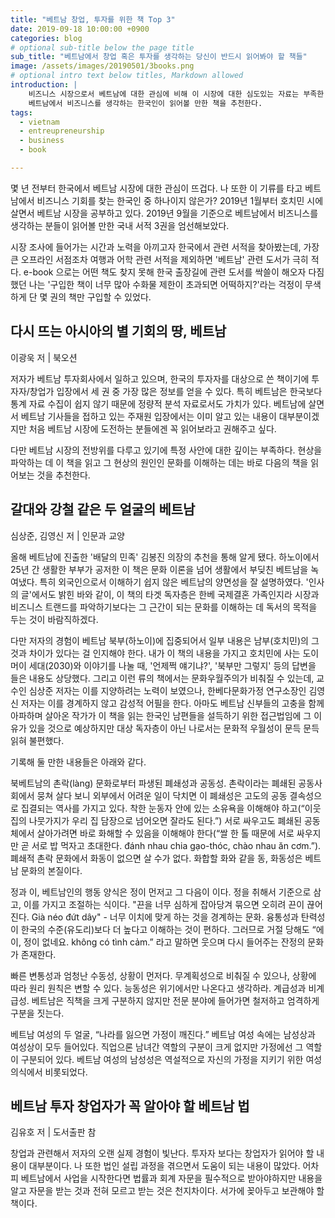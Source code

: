 ```yaml
---
title: "베트남 창업, 투자를 위한 책 Top 3"
date: 2019-09-18 10:00:00 +0900
categories: blog
# optional sub-title below the page title
sub_title: "베트남에서 창업 혹은 투자를 생각하는 당신이 반드시 읽어봐야 할 책들"
image: /assets/images/20190501/3books.png
# optional intro text below titles, Markdown allowed
introduction: |
    비즈니스 시장으로서 베트남에 대한 관심에 비해 이 시장에 대한 심도있는 자료는 부족한 편이다.
    베트남에서 비즈니스를 생각하는 한국인이 읽어볼 만한 책을 추천한다.
tags:
  - vietnam
  - entreupreneurship
  - business
  - book

---
```

몇 년 전부터 한국에서 베트남 시장에 대한 관심이 뜨겁다. 나 또한 이 기류를 타고 베트남에서 비즈니스 기회를 찾는 한국인 중 하나이지 않은가? 2019년 1월부터 호치민 시에 살면서 베트남 시장을 공부하고 있다. 2019년 9월을 기준으로 베트남에서 비즈니스를 생각하는 분들이 읽어볼 만한 국내 서적 3권을 엄선해보았다.

시장 조사에 들어가는 시간과 노력을 아끼고자 한국에서 관련 서적을 찾아봤는데, 가장 큰 오프라인 서점조차 여행과 어학 관련 서적을 제외하면 '베트남' 관련 도서가 극히 적다. e-book 으로는 어떤 책도 찾지 못해 한국 출장길에 관련 도서를 싹쓸이 해오자 다짐했던 나는 '구입한 책이 너무 많아 수화물 제한이 초과되면 어떡하지?'라는 걱정이 무색하게 단 몇 권의 책만 구입할 수 있었다.

## 다시 뜨는 아시아의 별 기회의 땅, 베트남
이광욱 저 | 북오션

저자가 베트남 투자회사에서 일하고 있으며, 한국의 투자자를 대상으로 쓴 책이기에 투자자/창업가 입장에서 세 권 중 가장 많은 정보를 얻을 수 있다. 특히 베트남은 한국보다 통계 자료 수집이 쉽지 않기 때문에 정량적 분석 자료로서도 가치가 있다. 베트남에 살면서 베트남 기사들을 접하고 있는 주재원 입장에서는 이미 알고 있는 내용이 대부분이겠지만 처음 베트남 시장에 도전하는 분들에겐 꼭 읽어보라고 권해주고 싶다. 

다만 베트남 시장의 전방위를 다루고 있기에 특정 사안에 대한 깊이는 부족하다. 현상을 파악하는 데 이 책을 읽고 그 현상의 원인인 문화를 이해하는 데는 바로 다음의 책을 읽어보는 것을 추천한다.

## 갈대와 강철 같은 두 얼굴의 베트남
심상준, 김영신 저 | 인문과 교양

올해 베트남에 진출한 '배달의 민족' 김봉진 의장의 추천을 통해 알게 됐다. 하노이에서 25년 간 생활한 부부가 공저한 이 책은 문화 이론을 넘어 생활에서 부딪친 베트남을 녹여냈다. 특히 외국인으로서 이해하기 쉽지 않은 베트남의 양면성을 잘 설명하였다. '인사의 글'에서도 밝힌 바와 같이, 이 책의 타겟 독자층은 한베 국제결혼 가족인지라 시장과 비즈니스 트랜드를 파악하기보다는 그 근간이 되는 문화를 이해하는 데 독서의 목적을 두는 것이 바람직하겠다.

다만 저자의 경험이 베트남 북부(하노이)에 집중되어서 일부 내용은 남부(호치민)의 그 것과 차이가 있다는 걸 인지해야 한다. 내가 이 책의 내용을 가지고 호치민에 사는 도이머이 세대(2030)와 이야기를 나눌 때, '언제쩍 얘기냐?', '북부만 그렇지' 등의 답변을 들은 내용도 상당했다. 그리고 이런 류의 책에서는 문화우월주의가 비춰질 수 있는데, 교수인 심상준 저자는 이를 지양하려는 노력이 보였으나, 한베다문화가정 연구소장인 김영신 저자는 이를 경계하지 않고 감성적 어필을 한다. 아마도 베트남 신부들의 고충을 함께 아파하며 살아온 작가가 이 책을 읽는 한국인 남편들을 설득하기 위한 접근법임에 그 이유가 있을 것으로 예상하지만 대상 독자층이 아닌 나로서는 문화적 우월성이 문득 문득 읽혀 불편했다.

기록해 둘 만한 내용들은 아래와 같다.

북베트남의 촌락(làng) 문화로부터 파생된 폐쇄성과 공동성. 촌락이라는 폐쇄된 공동사회에서 뭉쳐 살다 보니 외부에서 어려운 일이 닥치면 이 폐쇄성은 고도의 공동 결속성으로 집결되는 역사를 가지고 있다. 착한 눈동자 안에 있는 소유욕을 이해해야 하고(“이웃집의 나뭇가지가 우리 집 담장으로 넘어오면 잘라도 된다.”) 서로 싸우고도 폐쇄된 공동체에서 살아가려면 바로 화해할 수 있음을 이해해야 한다(“쌀 한 톨 때문에 서로 싸우지만 곧 서로 밥 먹자고 초대한다. đánh nhau chia gạo-thóc, chào nhau ăn cơm.”). 폐쇄적 촌락 문화에서 화동이 없으면 살 수가 없다. 화합할 화와 같을 동, 화동성은 베트남 문화의 본질이다.

정과 이, 베트남인의 행동 양식은 정이 먼저고 그 다음이 이다. 정을 취해서 기준으로 삼고, 이를 가지고 조절하는 식이다. "끈을 너무 심하게 잡아당겨 묶으면 오히려 끈이 끊어진다. Già néo đứt dây" - 너무 이치에 맞게 하는 것을 경계하는 문화. 융통성과 탄력성이 한국의 수준(유도리)보다 더 높다고 이해하는 것이 편하다. 그러므로 거절 당해도 “에이, 정이 없네요. không có tình cảm.” 라고 말하면 웃으며 다시 들어주는 잔정의 문화가 존재한다.

빠른 변통성과 엄청난 수동성, 상황이 먼저다. 무계획성으로 비춰질 수 있으나, 상황에 따라 원리 원칙은 변할 수 있다. 능동성은 위기에서만 나온다고 생각하라. 계급성과 비계급성. 베트남은 직책을 크게 구분하지 않지만 전문 분야에 들어가면 철저하고 엄격하게 구분을 짓는다.

베트남 여성의 두 얼굴, “나라를 잃으면 가정이 깨진다.” 베트남 여성 속에는 남성상과 여성상이 모두 들어있다. 직업으론 남녀간 역할의 구분이 크게 없지만 가정에선 그 역할이 구분되어 있다. 베트남 여성의 남성성은 역설적으로 자신의 가정을 지키기 위한 여성 의식에서 비롯되었다.

## 베트남 투자 창업자가 꼭 알아야 할 베트남 법
김유호 저 | 도서출판 참

창업과 관련해서 저자의 오랜 실제 경험이 빛난다. 투자자 보다는 창업자가 읽어야 할 내용이 대부분이다. 나 또한 법인 설립 과정을 겪으면서 도움이 되는 내용이 많았다. 어차피 베트남에서 사업을 시작한다면 법률과 회계 자문을 필수적으로 받아야하지만 내용을 알고 자문을 받는 것과 전혀 모르고 받는 것은 천지차이다. 서가에 꽂아두고 보관해야 할 책이다.